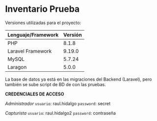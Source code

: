 # Inventario Prueba

Versiones utilizadas para el proyecto:

| Lenguaje/Framework  | Versión     |
| :------------------ | :---------- |
| PHP                 | 8.1.8       |
| Laravel Framework   | 9.19.0      |
| MySQL               | 5.7.24      |
| Laragon             | 5.0.0       |

La base de datos ya está en las migraciones del Backend (Laravel), pero también se sube script de BD de con las pruebas.

**CREDENCIALES DE ACCESO**

*Administrador*
`usuario`: raul.hidalgo
`password`: secret

*Capturista*
`usuario`: raul.hidalgo2
`password`: contraseña
